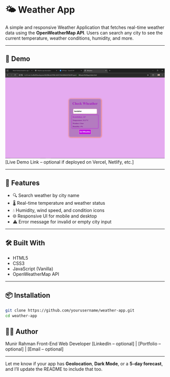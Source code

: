 # 🌤️ Weather App

A simple and responsive Weather Application that fetches real-time weather data using the **OpenWeatherMap API**. Users can search any city to see the current temperature, weather conditions, humidity, and more.

---

## 📸 Demo

![Weather App Screenshot](./img/web-image.png)
[Live Demo Link – optional if deployed on Vercel, Netlify, etc.]

---

## 🚀 Features

- 🔍 Search weather by city name
- 🌡️ Real-time temperature and weather status
- 💧 Humidity, wind speed, and condition icons
- 🌐 Responsive UI for mobile and desktop
- ⚠️ Error message for invalid or empty city input

---

## 🛠️ Built With

- HTML5  
- CSS3  
- JavaScript (Vanilla)  
- OpenWeatherMap API

---

## 📦 Installation

```bash
git clone https://github.com/yourusername/weather-app.git
cd weather-app
```

## 🙋‍♂️ Author
Munir Rahman
Front-End Web Developer
[LinkedIn – optional] | [Portfolio – optional] | [Email – optional]

---

Let me know if your app has **Geolocation**, **Dark Mode**, or a **5-day forecast**, and I’ll update the README to include that too.


